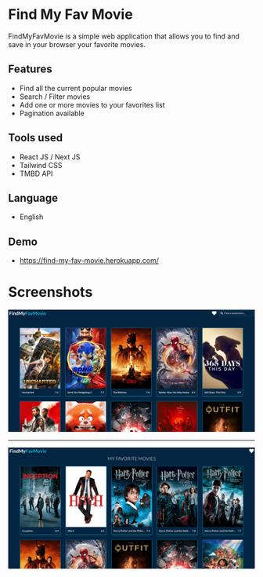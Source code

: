 # Find My Fav Movie

FindMyFavMovie is a simple web application that allows you to find and save in your browser your favorite movies.

## Features

-  Find all the current popular movies
-  Search / Filter movies
-  Add one or more movies to your favorites list
-  Pagination available

## Tools used

-  React JS / Next JS
-  Tailwind CSS
-  TMBD API

## Language

-  English

## Demo

-  https://find-my-fav-movie.herokuapp.com/

# Screenshots

![Tux, the Linux mascot](/public/screenshot.png)

<hr/>

![Tux, the Linux mascot](/public/screenshot_fav.png)
